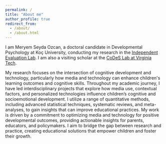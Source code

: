 ```yaml
---
permalink: /
title: "About me"
author_profile: true
redirect_from: 
  - /about/
  - /about.html
---
```

I am Meryem Seyda Ozcan, a doctoral candidate in Developmental Psychology at Koç University, conducting my research in the <a href='https://www.evalresearchlab.com/'>Independent Evaluation Lab</a>. 
I am also a visiting scholar at the <a href='http://kchoi.org/team/'>CoDeS Lab at Virginia Tech</a>. 

My research focuses on the intersection of cognitive development and technology, particularly how media and technology can enhance children's learning outcomes and cognitive skills. Throughout my academic journey, I have led interdisciplinary projects that explore how media use, contextual factors, and personalized technologies influence children’s cognitive and socioemotional development. I utilize a range of quantitative methods, including advanced statistical techniques, systematic reviews, and meta-analyses, to gain insights that can improve educational practices. My work is driven by a commitment to optimizing media and technology for positive developmental outcomes, providing actionable insights for parents, educators, and policymakers. I aim to bridge the gap between research and practice, creating educational solutions that empower children and foster their growth.


